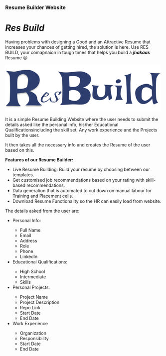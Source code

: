<h3>Resume Builder Website</h3> 
<h1><b><i>Res Build</i></b></h1>
<p>Having problems with designing a Good and an Attractive Resume that increases your chances of getting hired, the solution is here. Use RES BUILD, your comapnaion in tough times that helps you build a <b><i>jhakaas</i></b> Resume &#128521;</p>
<img src="Logo Design.png" width='500' height ='150' alt="Company Logo">
<p>It is a simple Resume Building Website where the user needs to submit the details asked like the personal info, his/her Educational Qualificationsincluding the skill set, Any work experience and the Projects built by the user.</p>
<p>It then takes all the necessary info and creates the Resume of the user based on this.</p>
<p><b>Features of our Resume Builder:</b></p>
<ul>
  <li>Live Resume Building: Build your resume by choosing between our templates.</li>
  <li>Get customised job recommendations based on your rating with skill-based recommendations.</li>
  <li>Data generation that is automated to cut down on manual labour for Training and Placement cells.</li>
  <li>Download Resume Functionality so the HR can easily load from website.</li>
</ul>
<p>The details asked from the user are:</p>
<ul>
  <li>Personal Info: </li>
  <ul>
    <li>Full Name</li>
    <li>Email</li>
    <li>Address</li>
    <li>Role</li>
    <li>Phone</li>
    <li>LinkedIn</li>
  </ul>
  <li>Educational Qualifications:</li>
  <ul>
    <li>High School</li>
    <li>Intermediate</li>
    <li>Skills</li>
  </ul>
  <li>Personal Projects:</li>
  <ul>
    <li>Project Name</li>
    <li>Project Description</li>
    <li>Repo Link</li>
    <li>Start Date</li>
    <li>End Date</li>
  </ul>
  <li>Work Experience</li>
  <ul>
    <li>Organization</li>
    <li>Responsibility</li>
    <li>Start Date</li>
    <li>End Date</li>
  </ul>
</ul>
